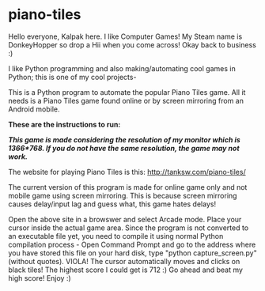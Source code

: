 # piano-tiles

Hello everyone,
Kalpak here. I like Computer Games! My Steam name is DonkeyHopper so drop a Hii when you come across! Okay back to business :)

I like Python programming and also making/automating cool games in Python; this is one of my cool projects-

This is a Python program to automate the popular Piano Tiles game. All it needs is a Piano Tiles game found online or by screen mirroring from an Android mobile.

__These are the instructions to run:__

___This game is made considering the resolution of my monitor which is 1366*768. If you do not have the same resolution, the game *may* not work.___

The website for playing Piano Tiles is this:
http://tanksw.com/piano-tiles/

The current version of this program is made for online game only and not mobile game using screen mirroring. This is because screen mirroring causes delay/input lag and guess what, this game hates delays!

Open the above site in a browswer and select Arcade mode.
Place your cursor inside the actual game area.
Since the program is not converted to an executable file yet, you need to compile it using normal Python compilation process - 
Open Command Prompt and go to the address where you have stored this file on your hard disk, type "python capture_screen.py" (without quotes).
VIOLA! The cursor automatically moves and clicks on black tiles! The highest score I could get is 712 :)
Go ahead and beat my high score! Enjoy :)
